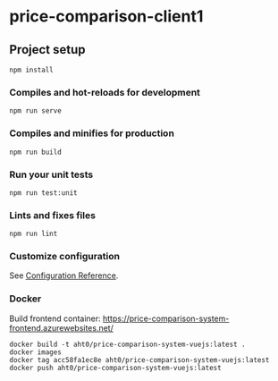 # price-comparison-client1

## Project setup
```
npm install
```

### Compiles and hot-reloads for development
```
npm run serve
```

### Compiles and minifies for production
```
npm run build
```

### Run your unit tests
```
npm run test:unit
```

### Lints and fixes files
```
npm run lint
```

### Customize configuration
See [Configuration Reference](https://cli.vuejs.org/config/).


### Docker
Build frontend container: https://price-comparison-system-frontend.azurewebsites.net/
~~~
docker build -t aht0/price-comparison-system-vuejs:latest .
docker images
docker tag acc58fa1ec8e aht0/price-comparison-system-vuejs:latest
docker push aht0/price-comparison-system-vuejs:latest
~~~
